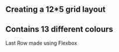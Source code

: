 ## Creating a 12*5 grid layout 

**Contains 13 different colours**
---

Last Row made using Flexbox 